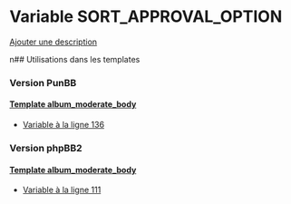 # Variable SORT_APPROVAL_OPTION
[Ajouter une description](https://fa-tvars.appspot.com/SORT_APPROVAL_OPTION)

n## Utilisations dans les templates

### Version PunBB

#### [Template album_moderate_body](punbb/album_moderate_body.md)
* [Variable à la ligne 136](../punbb/album_moderate_body.tpl#L136)

### Version phpBB2

#### [Template album_moderate_body](subsilver/album_moderate_body.md)
* [Variable à la ligne 111](../subsilver/album_moderate_body.tpl#L111)